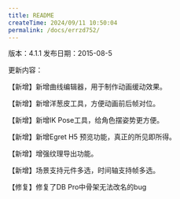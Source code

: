 ```yaml
---
title: README
createTime: 2024/09/11 10:50:04
permalink: /docs/errzd752/
---
```

版本：4.1.1
发布日期：2015-08-5

更新内容：

【新增】新增曲线编辑器，用于制作动画缓动效果。

【新增】新增洋葱皮工具，方便动画前后帧对位。

【新增】新增IK Pose工具，给角色摆姿势更方便。

【新增】新增Egret H5 预览功能，真正的所见即所得。

【新增】增强纹理导出功能。

【新增】场景支持元件多选，时间轴支持帧多选。

【修复】修复了DB Pro中骨架无法改名的bug